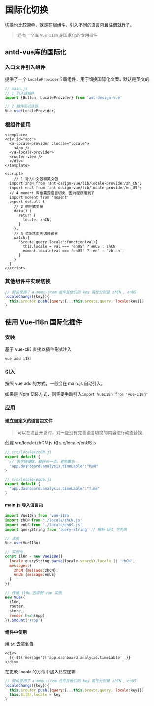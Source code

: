 # 国际化切换

切换也比较简单，就是在根组件，引入不同的语言包且注册就行了。

> 还有一个库 `Vue I18n` 是国家化的专用插件


## antd-vue库的国际化



### 入口文件引入组件

提供了一个 `LocaleProvider`全局组件，用于切换国际化文案。默认是英文的

```javascript
// main.js
// 1 引入该组件
import {Button, LocaleProvider} from 'ant-design-vue'

// 2 插件形式注册
Vue.use(LocaleProvider)
```



### 根组件使用

```vue
<template>
<div id="app">
  <a-locale-provider :locale="locale">
    <App />
  </a-locale-provider>
  <router-view />
  </div>
</template>

<script>
	// 1 导入中文包和英文包
  import zhCN from 'ant-design-vue/lib/locale-provider/zh_CN';
  import enUS from 'ant-design-vue/lib/locale-provider/en_US';
  // 4 moment 库也需要语言切换，因为程序用到了
  import moment from 'moment'
  export default {
    // 2 响应式变量
    data() {
      return {
        locale: zhCN,
      }
    },
    // 3 监听路由去切换语言
    watch:{
      "$route.query.locale":function(val){
        this.locale = val === 'enUS' ? enUS : zhCN
        moment.locale(val === 'enUS' ? 'en' : 'zh-cn')
      }
    }
  }
</script>
```



### 其他组件中实现切换

```javascript
// 假设使用了 a-menu-item 组件且他们的 key 属性分别是 zhCN , enUS
localeChange({key}){
  this.$router.push({query:{...this.$route.query, locale:key}})
}
```



## 使用 Vue-I18n 国际化插件



### 安装

基于 vue-cli3 直接以插件形式注入

`vue add i18n`



### 引入

按照 vue add 的方式，一般会在 main.js 自动引入。

如果是 Npm 安装方式，则需要手动引入`import VueI18n from 'vue-i18n'`



### 应用



#### 建立自定义的语言包文件

> 可以在项目开发时，对一些没有完善语言切换的内容进行动态替换.


创建 src/locale/zhCN.js 和 src/locale/enUS.js

```javascript
// src/locale/zhCN.js
export default {
  // 名字随便取，最好长一点，避免重名
  "app.dashboard.analysis.timeLable":"时间"
}

// src/locale/enUS.js
export default {
  "app.dashboard.analysis.timeLable":"Time"
}
```



#### main.js 导入语言包

```javascript
import VueI18n from 'vue-i18n
import zhCN from './locale/zhCN.js'
import enUS from './locale/enUS.js'
import queryString from 'query-string' // 解析 URL 字符串

// 注册
Vue.use(VueI18n)

// 实例化
const il8n = new VueI18n({
  locale:queryString.parse(locale.search).locale || 'zhCN',
  messages:{
    zhCN:{message:zhCN},
    enUS:{message:enUS}
  }
})

// 传递 il8n 选项到 vue 实例
new Vue({
  il8n,
  router,
  store,
  render:h=>h(App)
}).$mount('#app')
```



#### 组件中使用

用 `$t` 去拿到值

```vue
<div>
  {{ $t('message')['app.dashboard.analysis.timeLable'] }}
</div>
```

在更改 locale 的方法中加入相应逻辑

```javascript
// 假设使用了 a-menu-item 组件且他们的 key 属性分别是 zhCN , enUS
localeChange({key}){
  this.$router.push({query:{...this.$route.query, locale:key}})
  this.$il8n.locale = key
}
```
